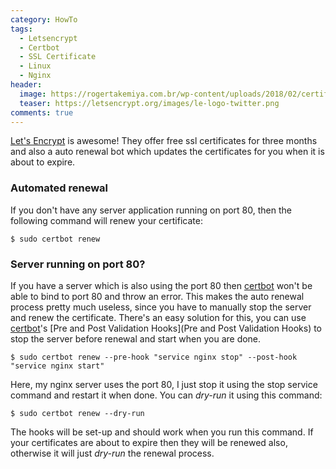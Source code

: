 ```yaml
---
category: HowTo
tags: 
  - Letsencrypt
  - Certbot
  - SSL Certificate
  - Linux
  - Nginx
header:
  image: https://rogertakemiya.com.br/wp-content/uploads/2018/02/certificado-lets-encrypt-gratuito.png
  teaser: https://letsencrypt.org/images/le-logo-twitter.png
comments: true
---
```


[Let's Encrypt](https://letsencrypt.org/) is awesome! They offer free ssl certificates for three months and also a auto renewal bot which updates the certificates for you when it is about to expire.

### Automated renewal

If you don't have any server application running on port 80, then the following command will renew your certificate:
```
$ sudo certbot renew
```

### Server running on port 80?
If you have a server which is also using the port 80 then [certbot](https://certbot.eff.org/) won't be able to bind to port 80 and throw an error. This makes the auto renewal process pretty much useless, since you have to manually stop the server and renew the certificate.
There's an easy solution for this, you can use [certbot](https://certbot.eff.org/)'s [Pre and Post Validation Hooks](Pre and Post Validation Hooks) to stop the server before renewal and start when you are done.

```
$ sudo certbot renew --pre-hook "service nginx stop" --post-hook "service nginx start"
```
Here, my nginx server uses the port 80, I just stop it using the stop service command and restart it when done. 
You can *dry-run* it using this command:

```
$ sudo certbot renew --dry-run
```

The hooks will be set-up and should work when you run this command. If your certificates are about to expire then they will be renewed also, otherwise it will just *dry-run* the renewal process.